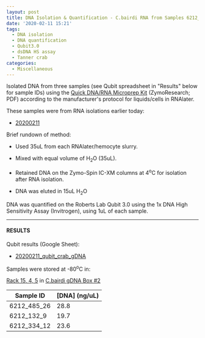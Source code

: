 ```yaml
---
layout: post
title: DNA Isolation & Quantification - C.bairdi RNA from Samples 6212_132_9 6212_334_12 6212_485_26
date: '2020-02-11 15:21'
tags:
  - DNA isolation
  - DNA quantification
  - Qubit3.0
  - dsDNA HS assay
  - Tanner crab
categories:
  - Miscellaneous
---
```

Isolated DNA from three samples (see Qubit spreadsheet in "Results" below for sample IDs) using the [Quick DNA/RNA Microprep Kit](https://github.com/RobertsLab/resources/blob/master/protocols/Commercial_Protocols/ZymoResearch_quick-dna-rna_microprep_plus_kit_20190411.pdf) (ZymoResearch; PDF) according to the manufacturer's protocol for liquids/cells in RNAlater.

These samples were from RNA isolations earlier today:

- [20200211](https://robertslab.github.io/sams-notebook/2020/02/11/RNA-Isolation-&-Quantification-C.bairdi-RNA-from-Samples-6212_132_9-6212_334_12-6212_485_26.html)


Brief rundown of method:

- Used 35uL from each RNAlater/hemocyte slurry.

- Mixed with equal volume of H<sub>2</sub>O (35uL).

- Retained DNA on the Zymo-Spin IC-XM columns at 4<sup>o</sup>C for isolation after RNA isolation.

- DNA was eluted in 15uL H<sub>2</sub>O

DNA was quantified on the Roberts Lab Qubit 3.0 using the 1x DNA High Sensitivity Assay (Invitrogen), using 1uL of each sample.

---

#### RESULTS

Qubit results (Google Sheet):

- [20200211_qubit_crab_gDNA](https://docs.google.com/spreadsheets/d/1PHHUDZNjMyvzRF7IIyzP7F1rMsSLsScqk7KzLaBPRCc/edit?usp=sharing)

Samples were stored at -80<sup>o</sup>C in:

[Rack 15, 4, 5](http://b.link/srlab-80C) in [C.bairdi gDNA Box #2](https://docs.google.com/spreadsheets/d/1EnI5UlvN8qoT3pB0VcP6Eu44BdiyyElToYA9VwukPEE/edit?usp=sharing)


| Sample ID   | [DNA] (ng/uL) |
|-------------|---------------|
| 6212_485_26 | 28.8          |
| 6212_132_9  | 19.7          |
| 6212_334_12 | 23.6          |
